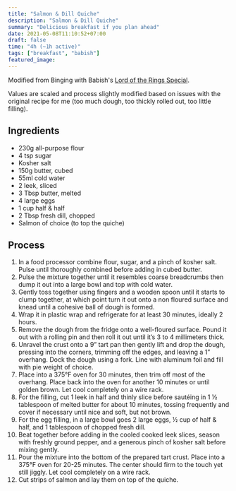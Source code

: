```yaml
---
title: "Salmon & Dill Quiche"
description: "Salmon & Dill Quiche"
summary: "Delicious breakfast if you plan ahead"
date: 2021-05-08T11:10:52+07:00
draft: false
time: "4h (~1h active)"
tags: ["breakfast", "babish"]
featured_image: 
---
```


Modified from Binging with Babish's [Lord of the Rings Special](https://www.bingingwithbabish.com/recipes/lotr-feast-special).

Values are scaled and process slightly modified based on issues with the original recipe for me (too much dough, too thickly rolled out, too little filling).

## Ingredients

- 230g all-purpose flour
- 4 tsp sugar
- Kosher salt 
- 150g butter, cubed 
- 55ml cold water
- 2 leek, sliced
- 3 Tbsp butter, melted
- 4 large eggs
- 1 cup half & half
- 2 Tbsp fresh dill, chopped
- Salmon of choice (to top the quiche)

## Process

1. In a food processor combine flour, sugar, and a pinch of kosher salt. Pulse until thoroughly combined before adding in cubed butter. 
1. Pulse the mixture together until it resembles coarse breadcrumbs then dump it out into a large bowl and top with cold water. 
1. Gently toss together using fingers and a wooden spoon until it starts to clump together, at which point turn it out onto a non floured surface and knead until a cohesive ball of dough is formed. 
1. Wrap it in plastic wrap and refrigerate for at least 30 minutes, ideally 2 hours. 
1. Remove the dough from the fridge onto a well-floured surface. Pound it out with a rolling pin and then roll it out until it’s 3 to 4 millimeters thick.
1. Unravel the crust onto a 9” tart pan then gently lift and drop the dough, pressing into the corners, trimming off the edges, and leaving a 1” overhang. Dock the dough using a fork. Line with aluminum foil and fill with pie weight of choice. 
1. Place into a 375°F oven for 30 minutes, then trim off most of the overhang. Place back into the oven for another 10 minutes or until golden brown. Let cool completely on a wire rack.
1. For the filling, cut 1 leek in half and thinly slice before sautéing in 1 ½ tablespoon of melted butter for about 10 minutes, tossing frequently and cover if necessary until nice and soft, but not brown. 
1. For the egg filling, in a large bowl goes 2 large eggs, ½ cup of half & half, and 1 tablespoon of chopped fresh dill. 
1. Beat together before adding in the cooled cooked leek slices, season with freshly ground pepper, and a generous pinch of kosher salt before mixing gently. 
1. Pour the mixture into the bottom of the prepared tart crust. Place into a 375°F oven for 20-25 minutes. The center should firm to the touch yet still jiggly. Let cool completely on a wire rack. 
1. Cut strips of salmon and lay them on top of the quiche.
